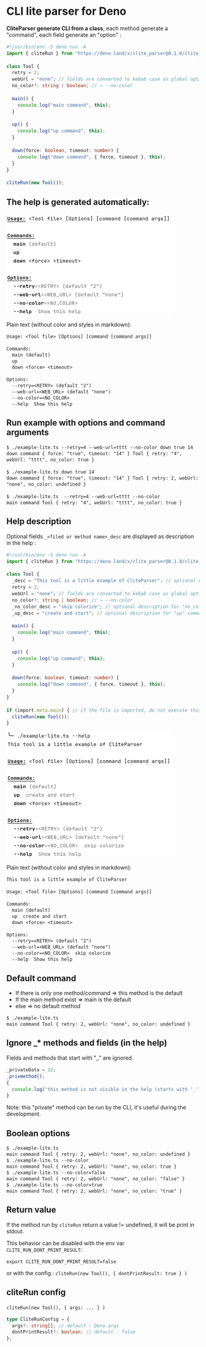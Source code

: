 # CLI lite parser for Deno

**CliteParser generate CLI from a class**, each method generate a "command",
each field generate an "option" :

```typescript
#!/usr/bin/env -S deno run -A
import { cliteRun } from "https://deno.land/x/clite_parser@0.1.8/clite_parser.ts";

class Tool {
  retry = 2;
  webUrl = "none"; // fields are converted to kebab case as global options
  no_color?: string | boolean; // → --no-color

  main() {
    console.log("main command", this);
  }

  up() {
    console.log("up command", this);
  }

  down(force: boolean, timeout: number) {
    console.log("down command", { force, timeout }, this);
  }
}

cliteRun(new Tool());
```

## The help is generated automatically:

![help image](./help-lite-lite.png)

Plain text (without color and styles in markdown):

```
Usage: <Tool file> [Options] [command [command args]]

Commands:
  main (default)
  up
  down <force> <timeout>

Options:
  --retry=<RETRY> (default "2")
  --web-url=<WEB_URL> (default "none")
  --no-color=<NO_COLOR>
  --help  Show this help
```

## Run example with options and command arguments

```shell
$ ./example-lite.ts --retry=4 --web-url=tttt --no-color down true 14
down command { force: "true", timeout: "14" } Tool { retry: "4", webUrl: "tttt", no_color: true }

$ ./example-lite.ts down true 14
down command { force: "true", timeout: "14" } Tool { retry: 2, webUrl: "none", no_color: undefined }

$ ./example-lite.ts  --retry=4 --web-url=tttt --no-color
main command Tool { retry: "4", webUrl: "tttt", no_color: true }
```

## Help description

Optional fields `_<filed or method name>_desc` are displayed as description in
the help :

```typescript
#!/usr/bin/env -S deno run -A
import { cliteRun } from "https://deno.land/x/clite_parser@0.1.8/clite_parser.ts";

class Tool {
  _desc = "This tool is a little example of CliteParser"; // optional description
  retry = 2;
  webUrl = "none"; // fields are converted to kebab case as global options
  no_color?: string | boolean; // → --no-color
  _no_color_desc = "skip colorize"; // optional description for "no_color" field
  _up_desc = "create and start"; // optional description for "up" command

  main() {
    console.log("main command", this);
  }

  up() {
    console.log("up command", this);
  }

  down(force: boolean, timeout: number) {
    console.log("down command", { force, timeout }, this);
  }
}

if (import.meta.main) { // if the file is imported, do not execute this block
  cliteRun(new Tool());
}
```

![help image](./help-lite.png)

Plain text (without color and styles in markdown):

```
This tool is a little example of CliteParser

Usage: <Tool file> [Options] [command [command args]]

Commands:
  main (default)
  up  create and start
  down <force> <timeout>

Options:
  --retry=<RETRY> (default "2")
  --web-url=<WEB_URL> (default "none")
  --no-color=<NO_COLOR>  skip colorize
  --help  Show this help
```

## Default command

- If there is only one method/command => this method is the default
- If the main method exist => main is the default
- else => no default method

```shell
$ ./example-lite.ts
main command Tool { retry: 2, webUrl: "none", no_color: undefined }
```

## Ignore _* methods and fields (in the help)

Fields and methods that start with "_" are ignored.

```typescript
_privateData = 12;
_privmethod();
{
  console.log("this method is not visible in the help (starts with '_')");
}
```

Note: this "private" method can be run by the CLI, it's useful during the
development.

## Boolean options

```shell
$ ./example-lite.ts
main command Tool { retry: 2, webUrl: "none", no_color: undefined }
$ ./example-lite.ts --no-color
main command Tool { retry: 2, webUrl: "none", no_color: true }
$ ./example-lite.ts --no-color=false
main command Tool { retry: 2, webUrl: "none", no_color: "false" }
$ ./example-lite.ts --no-color=true
main command Tool { retry: 2, webUrl: "none", no_color: "true" }
```

## Return value

If the method run by `cliteRun` return a value != undefined, it will be print in
stdout.

This behavior can be disabled with the env var `CLITE_RUN_DONT_PRINT_RESULT`:

```shell
export CLITE_RUN_DONT_PRINT_RESULT=false
```

or with the config : `cliteRun(new Tool(), { dontPrintResult: true } )`

## cliteRun config

`cliteRun(new Tool(), { args: ... } )`

```typescript
type CliteRunConfig = {
  args?: string[]; // default : Deno.args
  dontPrintResult?: boolean; // default : false
};
```
